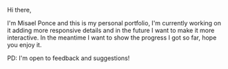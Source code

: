Hi there,

I'm Misael Ponce and this is my personal portfolio, I'm currently working on it adding more responsive details and in the future I want to make it more interactive. In the meantime I want to show the progress I got so far, hope you enjoy it.

PD: I'm open to feedback and suggestions!
